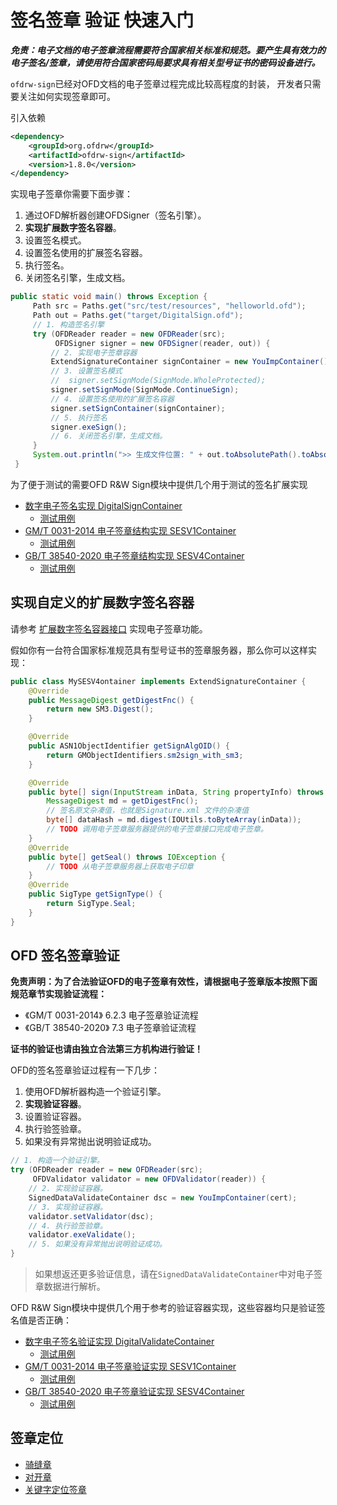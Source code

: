 # 签名签章 验证 快速入门

***免责：电子文档的电子签章流程需要符合国家相关标准和规范。要产生具有效力的电子签名/签章，请使用符合国家密码局要求具有相关型号证书的密码设备进行。***


`ofdrw-sign`已经对OFD文档的电子签章过程完成比较高程度的封装，
开发者只需要关注如何实现签章即可。

引入依赖
```xml
<dependency>
    <groupId>org.ofdrw</groupId>
    <artifactId>ofdrw-sign</artifactId>
    <version>1.8.0</version>
</dependency>
```


实现电子签章你需要下面步骤：

1. 通过OFD解析器创建OFDSigner（签名引擎）。
2. **实现扩展数字签名容器**。
3. 设置签名模式。
4. 设置签名使用的扩展签名容器。
5. 执行签名。
6. 关闭签名引擎，生成文档。

```java
public static void main() throws Exception {
     Path src = Paths.get("src/test/resources", "helloworld.ofd");
     Path out = Paths.get("target/DigitalSign.ofd");
     // 1. 构造签名引擎
     try (OFDReader reader = new OFDReader(src);
          OFDSigner signer = new OFDSigner(reader, out)) {
         // 2. 实现电子签章容器
         ExtendSignatureContainer signContainer = new YouImpContainer();
         // 3. 设置签名模式
         //  signer.setSignMode(SignMode.WholeProtected);
         signer.setSignMode(SignMode.ContinueSign);
         // 4. 设置签名使用的扩展签名容器
         signer.setSignContainer(signContainer);
         // 5. 执行签名
         signer.exeSign();
         // 6. 关闭签名引擎，生成文档。
     }
     System.out.println(">> 生成文件位置: " + out.toAbsolutePath().toAbsolutePath());
 }
```

为了便于测试的需要OFD R&W Sign模块中提供几个用于测试的签名扩展实现

- [数字电子签名实现 DigitalSignContainer](../../src/main/java/org/ofdrw/sign/signContainer/DigitalSignContainer.java)
    - [测试用例](../../src/test/java/org/ofdrw/sign/signContainer/DigitalSignContainerTest.java)
- [GM/T 0031-2014 电子签章结构实现 SESV1Container](../../src/main/java/org/ofdrw/sign/signContainer/SESV1Container.java)
    - [测试用例](../../src/test/java/org/ofdrw/sign/signContainer/SESV1ContainerTest.java)
- [GB/T 38540-2020 电子签章结构实现 SESV4Container](../../src/main/java/org/ofdrw/sign/signContainer/SESV4Container.java)
    - [测试用例](../../src/test/java/org/ofdrw/sign/signContainer/SESV4ContainerTest.java)


## 实现自定义的扩展数字签名容器

请参考 [扩展数字签名容器接口](../../src/main/java/org/ofdrw/sign/ExtendSignatureContainer.java) 实现电子签章功能。

假如你有一台符合国家标准规范具有型号证书的签章服务器，那么你可以这样实现：

```java
public class MySESV4ontainer implements ExtendSignatureContainer {
    @Override
    public MessageDigest getDigestFnc() {
        return new SM3.Digest();
    }

    @Override
    public ASN1ObjectIdentifier getSignAlgOID() {
        return GMObjectIdentifiers.sm2sign_with_sm3;
    }

    @Override
    public byte[] sign(InputStream inData, String propertyInfo) throws IOException, GeneralSecurityException {
        MessageDigest md = getDigestFnc();
        // 签名原文杂凑值，也就是Signature.xml 文件的杂凑值
        byte[] dataHash = md.digest(IOUtils.toByteArray(inData));
        // TODO 调用电子签章服务器提供的电子签章接口完成电子签章。
    }
    @Override
    public byte[] getSeal() throws IOException {
        // TODO 从电子签章服务器上获取电子印章
    }
    @Override
    public SigType getSignType() {
        return SigType.Seal;
    }
}
```

## OFD 签名签章验证


**免责声明：为了合法验证OFD的电子签章有效性，请根据电子签章版本按照下面规范章节实现验证流程：**

- 《GM/T 0031-2014》 6.2.3 电子签章验证流程
- 《GB/T 38540-2020》 7.3 电子签章验证流程

**证书的验证也请由独立合法第三方机构进行验证！**

OFD的签名签章验证过程有一下几步：

1. 使用OFD解析器构造一个验证引擎。
2. **实现验证容器**。
3. 设置验证容器。
4. 执行验签验章。
5. 如果没有异常抛出说明验证成功。

```java
// 1. 构造一个验证引擎。
try (OFDReader reader = new OFDReader(src);
     OFDValidator validator = new OFDValidator(reader)) {
    // 2. 实现验证容器。
    SignedDataValidateContainer dsc = new YouImpContainer(cert);
    // 3. 实现验证容器。
    validator.setValidator(dsc);
    // 4. 执行验签验章。
    validator.exeValidate();
    // 5. 如果没有异常抛出说明验证成功。
}
```

> 如果想返还更多验证信息，请在`SignedDataValidateContainer`中对电子签章数据进行解析。

OFD R&W Sign模块中提供几个用于参考的验证容器实现，这些容器均只是验证签名值是否正确：

- [数字电子签名验证实现 DigitalValidateContainer](../../src/main/java/org/ofdrw/sign/verify/container/DigitalValidateContainer.java)
    - [测试用例](../../src/test/java/org/ofdrw/sign/verify/container/DigitalValidateContainerTest.java)
- [GM/T 0031-2014 电子签章验证实现 SESV1Container](../../src/main/java/org/ofdrw/sign/verify/container/SESV1ValidateContainer.java)
    - [测试用例](../../src/test/java/org/ofdrw/sign/verify/container/SESV1ValidateContainerTest.java)
- [GB/T 38540-2020 电子签章验证实现 SESV4Container](../../src/main/java/org/ofdrw/sign/verify/container/SESV4ValidateContainer.java)
    - [测试用例](../../src/test/java/org/ofdrw/sign/verify/container/SESV4ValidateContainerTest.java)

## 签章定位

- [骑缝章](../../src/test/java/org/ofdrw/sign/stamppos/RidingStampPosTest.java)
- [对开章](../../src/test/java/org/ofdrw/sign/stamppos/RidingStampPosTest.java)
- [关键字定位签章](../../src/test/java/org/ofdrw/sign/keyword/KeywordPosSignTest.java)